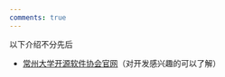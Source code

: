 ```yaml
---
comments: true
---
```


以下介绍不分先后

- [常州大学开源软件协会官网](https://xn--b9wm4u.xn--pss25ce2cjk.com/)（对开发感兴趣的可以了解）

